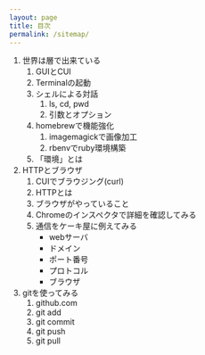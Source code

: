 ```yaml
---
layout: page
title: 目次
permalink: /sitemap/
---
```


1. 世界は層で出来ている
   1. GUIとCUI
   2. Terminalの起動
   3. シェルによる対話
      1. ls, cd, pwd
      2. 引数とオプション
   4. homebrewで機能強化
      1. imagemagickで画像加工
      2. rbenvでruby環境構築
   5. 「環境」とは
2. HTTPとブラウザ
   1. CUIでブラウジング(curl)
   2. HTTPとは
   3. ブラウザがやっていること
   4. Chromeのインスペクタで詳細を確認してみる
   5. 通信をケーキ屋に例えてみる
      - webサーバ
      - ドメイン
      - ポート番号
      - プロトコル
      - ブラウザ
3. gitを使ってみる
   1. github.com
   2. git add
   3. git commit
   4. git push
   5. git pull
      
